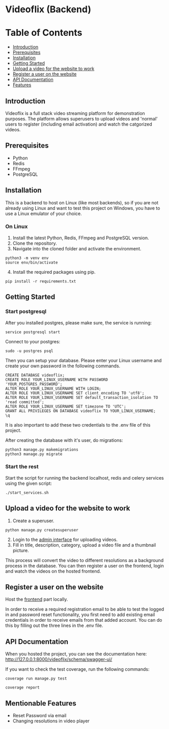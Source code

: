 # Videoflix (Backend)

Table of Contents
=================

* [Introduction](#introduction)
* [Prerequisites](#prerequisites)
* [Installation](#installation)
* [Getting Started](#getting-started)
* [Upload a video for the website to work](#how-to-upload-new-videos)
* [Register a user on the website](#register-a-user-on-the-website)
* [API Documentation](#api-documentation)
* [Features](#features)

## Introduction

Videoflix is a full stack video streaming platform for demonstration purposes. The platform allows superusers to upload videos and 'normal' users to register (including email activation) and watch the catgorized videos.

## Prerequisites

* Python
* Redis
* FFmpeg
* PostgreSQL

## Installation

This is a backend to host on Linux (like most backends), so if you are not already using Linux and want to test this project on Windows, you have to use a Linux emulator of your choice.

### On Linux

1. Install the latest Python, Redis, FFmpeg and PostgreSQL version.
2. Clone the repository.
3. Navigate into the cloned folder and activate the environment.
```
python3 -m venv env
source env/bin/activate
```
4. Install the required packages using pip.
```
pip install -r requirements.txt
```

## Getting Started

### Start postgresql

After you installed postgres, please make sure, the service is running:
```
service postgresql start
```
Connect to your postgres:
```
sudo -u postgres psql
```
Then you can setup your database. Please enter your Linux username and create your own password in the following commands.

```
CREATE DATABASE videoflix;
CREATE ROLE YOUR_LINUX_USERNAME WITH PASSWORD 'YOUR_POSTGRES_PASSWORD';
ALTER ROLE YOUR_LINUX_USERNAME WITH LOGIN;
ALTER ROLE YOUR_LINUX_USERNAME SET client_encoding TO 'utf8';
ALTER ROLE YOUR_LINUX_USERNAME SET default_transaction_isolation TO 'read committed';
ALTER ROLE YOUR_LINUX_USERNAME SET timezone TO 'UTC';
GRANT ALL PRIVILEGES ON DATABASE videoflix TO YOUR_LINUX_USERNAME;
\q
```

It is also important to add these two credentials to the .env file of this project.

After creating the database with it's user, do migrations:
```
python3 manage.py makemigrations
python3 manage.py migrate
```

### Start the rest

Start the script for running the backend localhost, redis and celery services using the given script:
```
./start_services.sh
```

## Upload a video for the website to work

1. Create a superuser.
```
python manage.py createsuperuser
```
2. Login to the [admin interface](http://127.0.0.1:8000/videoflix/admin/video_app/video/) for uploading videos.
3. Fill in title, description, category, upload a video file and a thumbnail picture.

This process will convert the video to different resolutions as a background process in the database.
You can then register a user on the frontend, login and watch the videos on the hosted frontend.

## Register a user on the website

Host the [frontend](https://github.com/Pe3et/Videoflix_frontend) part locally. 

In order to receive a required registration email to be able to test the logged in and password reset functionality, you first need to add existing email credentials in order to receive emails from that added account.
You can do this by filling out the three lines in the .env file.

## API Documentation

When you hosted the project, you can see the documentation here: 
http://127.0.0.1:8000/videoflix/schema/swagger-ui/

If you want to check the test coverage, run the following commands:
```
coverage run manage.py test
```
```
coverage report
```

## Mentionable Features

* Reset Password via email
* Changing resolutions in video player 
